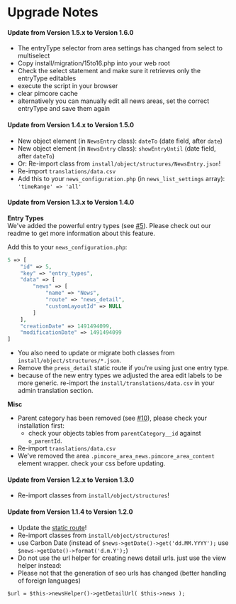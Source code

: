 # Upgrade Notes

#### Update from Version 1.5.x to Version 1.6.0
- The entryType selector from area settings has changed from select to multiselect
- Copy install/migration/15to16.php into your web root
- Check the select statement and make sure it retrieves only the entryType editables
- execute the script in your browser
- clear pimcore cache
- alternatively you can manually edit all news areas, set the correct entryType and save them again

#### Update from Version 1.4.x to Version 1.5.0
- New object element (in `NewsEntry` class): `dateTo` (date field, after `date`)
- New object element (in `NewsEntry` class): `showEntryUntil` (date field, after `dateTo`)
- Or: Re-import class from `install/object/structures/NewsEntry.json`!
- Re-import `translations/data.csv`
- Add this to your `news_configuration.php` (in `news_list_settings` array): `'timeRange' => 'all'`

#### Update from Version 1.3.x to Version 1.4.0

**Entry Types**  
We've added the powerful entry types (see [#5](https://github.com/dachcom-digital/pimcore-news/issues/5)). Please check out our readme to get more information about this feature.

Add this to your `news_configuration.php`:
```php
5 => [
    "id" => 5,
    "key" => "entry_types",
    "data" => [
        "news" => [
            "name" => "News",
            "route" => "news_detail",
            "customLayoutId" => NULL
        ]
    ],
    "creationDate" => 1491494099,
    "modificationDate" => 1491494099
]
```
- You also need to update or migrate both classes from `install/object/structures/*.json`.
- Remove the `press_detail` static route if you're using just one entry type.
- because of the new entry types we adjusted the area edit labels to be more generic. re-import the `install/translations/data.csv` in your admin translation section.

**Misc**  
- Parent category has been removed (see [#10](https://github.com/dachcom-digital/pimcore-news/issues/10)), please check your installation first:
    - check your objects tables from `parentCategory__id` against `o_parentId`.
- Re-import `translations/data.csv`
- We've removed the area `.pimcore_area_news.pimcore_area_content` element wrapper. check your css before updating.

#### Update from Version 1.2.x to Version 1.3.0
- Re-import classes from `install/object/structures`!

#### Update from Version 1.1.4 to Version 1.2.0
- Update the [static route](install/staticroutes.xml)!
- Re-import classes from `install/object/structures`!
- use Carbon Date (instead of `$news->getDate()->get('dd.MM.YYYY');` use `$news->getDate()->format('d.m.Y');`)
- Do not use the url helper for creating news detail urls. just use the view helper instead:
- Please not that the generation of seo urls has changed (better handling of foreign languages)

```
$url = $this->newsHelper()->getDetailUrl( $this->news );
```